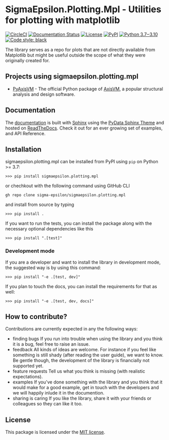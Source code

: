# **SigmaEpsilon.Plotting.Mpl** - Utilities for plotting with matplotlib

[![CircleCI](https://dl.circleci.com/status-badge/img/gh/sigma-epsilon/sigmaepsilon.plotting.mpl/tree/main.svg?style=svg)](https://dl.circleci.com/status-badge/redirect/gh/sigma-epsilon/sigmaepsilon.plotting.mpl/tree/main)
[![Documentation Status](https://readthedocs.org/projects/sigmaepsilonplottingmpl/badge/?version=latest)](https://sigmaepsilonplottingmpl.readthedocs.io/en/latest/?badge=latest)
[![License](https://img.shields.io/badge/License-MIT-yellow.svg)](https://opensource.org/licenses/MIT)
[![PyPI](https://badge.fury.io/py/sigmaepsilon.plotting.mpl.svg)](https://pypi.org/project/sigmaepsilon.plotting.mpl)
[![Python 3.7‒3.10](https://img.shields.io/badge/python-3.7%E2%80%923.10-blue)](https://www.python.org)
[![Code style: black](https://img.shields.io/badge/code%20style-black-000000.svg)](https://github.com/psf/black)

The library serves as a repo for plots that are not directly available from Matplotlib but might be useful outside the scope of what they were originally created for.

## Projects using sigmaepsilon.plotting.mpl

* [PyAxisVM](https://github.com/AxisVM/pyaxisvm) - The official Python package of [AxisVM](https://axisvm.eu/), a popular structural analysis and design software.

## Documentation

The [documentation](https://sigmaepsilonplottingmpl.readthedocs.io/en/latest/) is built with [Sphinx](https://www.sphinx-doc.org/en/master/) using the [PyData Sphinx Theme](https://pydata-sphinx-theme.readthedocs.io/en/stable/index.html) and hosted on [ReadTheDocs](https://readthedocs.org/). Check it out for an ever growing set of examples, and API Reference.

## Installation

sigmaepsilon.plotting.mpl can be installed from PyPI using `pip` on Python >= 3.7:

```console
>>> pip install sigmaepsilon.plotting.mpl
```

or chechkout with the following command using GitHub CLI

```console
gh repo clone sigma-epsilon/sigmaepsilon.plotting.mpl
```

and install from source by typing

```console
>>> pip install .
```

If you want to run the tests, you can install the package along with the necessary optional dependencies like this

```console
>>> pip install ".[test]"
```

### Development mode

If you are a developer and want to install the library in development mode, the suggested way is by using this command:

```console
>>> pip install "-e .[test, dev]"
```

If you plan to touch the docs, you can install the requirements for that as well:

```console
>>> pip install "-e .[test, dev, docs]"
```

## How to contribute?

Contributions are currently expected in any the following ways:

* finding bugs
  If you run into trouble when using the library and you think it is a bug, feel free to raise an issue.
* feedback
  All kinds of ideas are welcome. For instance if you feel like something is still shady (after reading the user guide), we want to know. Be gentle though, the development of the library is financially not supported yet.
* feature requests
  Tell us what you think is missing (with realistic expectations).
* examples
  If you've done something with the library and you think that it would make for a good example, get in touch with the developers and we will happily inlude it in the documention.
* sharing is caring
  If you like the library, share it with your friends or colleagues so they can like it too.

## License

This package is licensed under the [MIT license](https://opensource.org/license/mit/).
